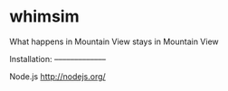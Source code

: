 whimsim
=======

What happens in Mountain View stays in Mountain View

Installation:
–––––––––––––

Node.js 
http://nodejs.org/
